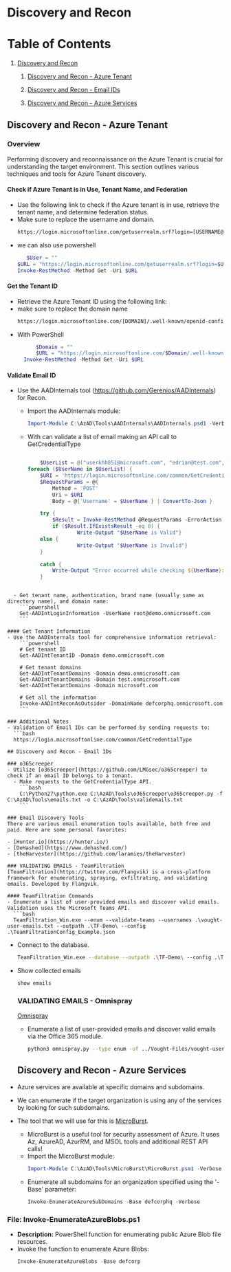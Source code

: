 # Discovery and Recon

# Table of Contents

1. [Discovery and Recon](#discovery-and-recon)
   1. [Discovery and Recon - Azure Tenant](#discovery-and-recon---azure-tenant)
   
   2. [Discovery and Recon - Email IDs](#discovery-and-recon---email-ids)
    
   3. [Discovery and Recon - Azure Services](#discovery-and-recon---azure-services)
   



## Discovery and Recon - Azure Tenant

### Overview
Performing discovery and reconnaissance on the Azure Tenant is crucial for understanding the target environment. This section outlines various techniques and tools for Azure Tenant discovery.

#### Check if Azure Tenant is in Use, Tenant Name, and Federation
- Use the following link to check if the Azure tenant is in use, retrieve the tenant name, and determine federation status.
- Make sure to replace the username and domain.
    ```bash
    https://login.microsoftonline.com/getuserrealm.srf?login=[USERNAME@DOMAIN]&xml=1
    ```
- we can also use powershell
     ```powershell
    	$User = ""
	$URL = "https://login.microsoftonline.com/getuserrealm.srf?login=$User"
	Invoke-RestMethod -Method Get -Uri $URL
     ```

#### Get the Tenant ID
- Retrieve the Azure Tenant ID using the following link:
- make sure to replace the domain name
    ```bash
    https://login.microsoftonline.com/[DOMAIN]/.well-known/openid-configuration
    ```
- With PowerShell
  ```powershell
    	$Domain = "" 
        $URL = "https://login.microsoftonline.com/$Domain/.well-known/openidconfiguration"
	Invoke-RestMethod -Method Get -Uri $URL
  ```

#### Validate Email ID
- Use the AADInternals tool (https://github.com/Gerenios/AADInternals) for Recon.
  - Import the AADInternals module:
    ```powershell
    Import-Module C:\AzAD\Tools\AADInternals\AADInternals.psd1 -Verbose
    ```
  - With can validate a list of email making an API call to GetCredentialType
 
  	```powershell

    	$UserList = @("userkhh851@microsoft.com", "edrian@test.com", "user553@microsoft.com")
	foreach ($UserName in $UserList) {
    	$URI = 'https://login.microsoftonline.com/common/GetCredentialType'
    	$RequestParams = @{
        	Method = 'POST'
        	Uri = $URI
        	Body = @{'Username' = $UserName } | ConvertTo-Json }
    
    	try {
        	$Result = Invoke-RestMethod @RequestParams -ErrorAction Stop
        	if ($Result.IfExistsResult -eq 0) {
            		Write-Output "$UserName is Valid"}
		else {
            		Write-Output "$UserName is Invalid"}
    	} 
    
    	catch {
       		Write-Output "Error occurred while checking ${UserName}: $_" }
		}

```
    
  - Get tenant name, authentication, brand name (usually same as directory name), and domain name:
    ```powershell
    Get-AADIntLoginInformation -UserName root@demo.onmicrosoft.com
    ```

#### Get Tenant Information
- Use the AADInternals tool for comprehensive information retrieval:
    ```powershell
    # Get tenant ID
    Get-AADIntTenantID -Domain demo.onmicrosoft.com

    # Get tenant domains
    Get-AADIntTenantDomains -Domain demo.onmicrosoft.com
    Get-AADIntTenantDomains -Domain test.onmicrosoft.com
    Get-AADIntTenantDomains -Domain microsoft.com

    # Get all the information
    Invoke-AADIntReconAsOutsider -DomainName defcorphq.onmicrosoft.com
    ```

### Additional Notes
- Validation of Email IDs can be performed by sending requests to:
  ```bash
  https://login.microsoftonline.com/common/GetCredentialType

## Discovery and Recon - Email IDs

### o365creeper
- Utilize [o365creeper](https://github.com/LMGsec/o365creeper) to check if an email ID belongs to a tenant.
  - Make requests to the GetCredentialType API.
    ```bash
    C:\Python27\python.exe C:\AzAD\Tools\o365creeper\o365creeper.py -f C:\AzAD\Tools\emails.txt -o C:\AzAD\Tools\validemails.txt
    ```

### Email Discovery Tools
There are various email enumeration tools available, both free and paid. Here are some personal favorites:

- [Hunter.io](https://hunter.io/)
- [DeHashed](https://www.dehashed.com/)
- [theHarvester](https://github.com/laramies/theHarvester)

### VALIDATING EMAILS - TeamFiltration
[TeamFiltration](https://twitter.com/Flangvik) is a cross-platform framework for enumerating, spraying, exfiltrating, and validating emails. Developed by Flangvik.

#### TeamFiltration Commands
- Enumerate a list of user-provided emails and discover valid emails. Validation uses the Microsoft Teams API.
  ```bash
  TeamFiltration_Win.exe --enum --validate-teams --usernames .\vought-user-emails.txt --outpath .\TF-Demo\ --config .\TeamFiltrationConfig_Example.json
   ```
- Connect to the database.
  ```bash
  TeamFiltration_Win.exe --database --outpath .\TF-Demo\ --config .\TeamFiltrationConfig_Example.json
  ```
- Show collected emails
  ```bash
  show emails
  ```
  ### VALIDATING EMAILS - Omnispray
  [Omnispray](https://github.com/0xZDH/Omnispray)
  - Enumerate a list of user-provided emails and discover valid emails via the Office 365 module.
    ```bash
    python3 omnispray.py --type enum -uf ../Vought-Files/vought-user-emails.txt
    ```

  ## Discovery and Recon - Azure Services

- Azure services are available at specific domains and subdomains.
- We can enumerate if the target organization is using any of the services by looking for such subdomains.
- The tool that we will use for this is [MicroBurst](https://github.com/NetSPI/MicroBurst).
  - MicroBurst is a useful tool for security assessment of Azure. It uses Az, AzureAD, AzurRM, and MSOL tools and additional REST API calls!
  - Import the MicroBurst module:
    ```powershell
    Import-Module C:\AzAD\Tools\MicroBurst\MicroBurst.psm1 -Verbose
    ```
  - Enumerate all subdomains for an organization specified using the '-Base' parameter:
    ```powershell
    Invoke-EnumerateAzureSubDomains -Base defcorphq -Verbose
    ```

### File: Invoke-EnumerateAzureBlobs.ps1
- **Description:** PowerShell function for enumerating public Azure Blob file resources.
- Invoke the function to enumerate Azure Blobs:
  ```powershell
  Invoke-EnumerateAzureBlobs -Base defcorp
  ```

